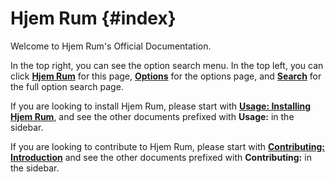 # Hjem Rum {#index}

[**Hjem Rum**]: ./index.html
[**Options**]: ./options.html
[**Search**]: ./search.html
[**Usage: Installing Hjem Rum**]: ./INSTALLATION.html
[**Contributing: Introduction**]: ./CONTRIBUTING.html

Welcome to Hjem Rum's Official Documentation.

In the top right, you can see the option search menu. In the top left, you can
click [**Hjem Rum**] for this page, [**Options**] for the options page, and
[**Search**] for the full option search page.

If you are looking to install Hjem Rum, please start with
[**Usage: Installing Hjem Rum**], and see the other documents prefixed with
**Usage:** in the sidebar.

If you are looking to contribute to Hjem Rum, please start with
[**Contributing: Introduction**] and see the other documents prefixed with
**Contributing:** in the sidebar.
